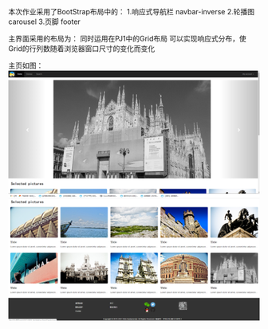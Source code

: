 本次作业采用了BootStrap布局中的：
1.响应式导航栏 navbar-inverse
2.轮播图 carousel 
3.页脚 footer

主界面采用的布局为：
同时运用在PJ1中的Grid布局
可以实现响应式分布，使Grid的行列数随着浏览器窗口尺寸的变化而变化

主页如图：
![Image text](https://raw.githubusercontent.com/zanyingluan/SOFT130002_lab/master/lab4/images/index/index1.png)
![Image text](https://raw.githubusercontent.com/zanyingluan/SOFT130002_lab/master/lab4/images/index/index2.png)

